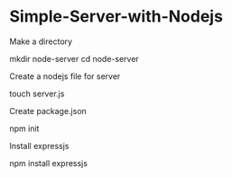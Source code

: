 # Simple-Server-with-Nodejs

Make a directory 

  mkdir node-server
  cd node-server

Create a nodejs file for server

  touch server.js
 
Create package.json
  
  npm init

Install expressjs

  npm install expressjs


